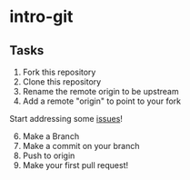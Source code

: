 # intro-git

Tasks
-----

1. Fork this repository
2. Clone this repository
3. Rename the remote origin to be upstream
4. Add a remote "origin" to point to your fork

Start addressing some [issues](https://github.com/jasmainak/intro-git/issues)!

6. Make a Branch
7. Make a commit on your branch
8. Push to origin
9. Make your first pull request!
